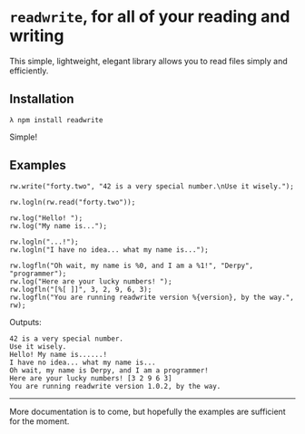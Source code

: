 # `readwrite`, for all of your reading and writing

This simple, lightweight, elegant library allows you to read files simply and efficiently.

## Installation

    λ npm install readwrite

Simple!

## Examples

    rw.write("forty.two", "42 is a very special number.\nUse it wisely.");

    rw.logln(rw.read("forty.two"));

    rw.log("Hello! ");
    rw.log("My name is...");

    rw.logln("...!");
    rw.logln("I have no idea... what my name is...");

    rw.logfln("Oh wait, my name is %0, and I am a %1!", "Derpy", "programmer");
    rw.log("Here are your lucky numbers! ");
    rw.logfln("[%[ ]]", 3, 2, 9, 6, 3);
    rw.logfln("You are running readwrite version %{version}, by the way.", rw);

Outputs:

    42 is a very special number.
    Use it wisely.
    Hello! My name is......!
    I have no idea... what my name is...
    Oh wait, my name is Derpy, and I am a programmer!
    Here are your lucky numbers! [3 2 9 6 3]
    You are running readwrite version 1.0.2, by the way.

----

More documentation is to come, but hopefully the examples are sufficient for the moment.